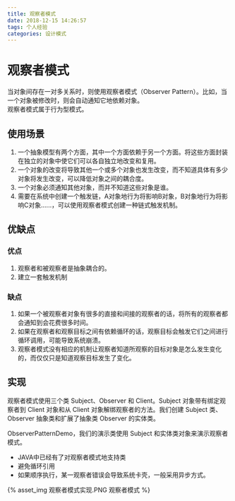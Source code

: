 ```yaml
---
title: 观察者模式
date: 2018-12-15 14:26:57
tags: 个人经验
categories: 设计模式
---
```


# 观察者模式

当对象间存在一对多关系时，则使用观察者模式（Observer Pattern）。比如，当一个对象被修改时，则会自动通知它地依赖对象。  
观察者模式属于行为型模式。

## 使用场景

1. 一个抽象模型有两个方面，其中一个方面依赖于另一个方面。将这些方面封装在独立的对象中使它们可以各自独立地改变和复用。  
2. 一个对象的改变将导致其他一个或多个对象也发生改变，而不知道具体有多少对象将发生改变，可以降低对象之间的耦合度。
3. 一个对象必须通知其他对象，而并不知道这些对象是谁。
4. 需要在系统中创建一个触发链，A对象地行为将影响B对象，B对象地行为将影响C对象......，可以使用观察者模式创建一种链式触发机制。

## 优缺点

### 优点

1. 观察者和被观察者是抽象耦合的。
2. 建立一套触发机制

### 缺点

1. 如果一个被观察者对象有很多的直接和间接的观察者的话，将所有的观察者都会通知到会花费很多时间。
2. 如果在观察者和观察目标之间有依赖循环的话，观察目标会触发它们之间进行循环调用，可能导致系统崩溃。
3. 观察者模式没有相应的机制让观察者知道所观察的目标对象是怎么发生变化的，而仅仅只是知道观察目标发生了变化。

## 实现

观察者模式使用三个类 Subject、Observer 和 Client。Subject 对象带有绑定观察者到 Client 对象和从 Client 对象解绑观察者的方法。我们创建 Subject 类、Observer 抽象类和扩展了抽象类 Observer 的实体类。

ObserverPatternDemo，我们的演示类使用 Subject 和实体类对象来演示观察者模式。  

* JAVA中已经有了对观察者模式地支持类
* 避免循环引用
* 如果顺序执行，某一观察者错误会导致系统卡壳，一般采用异步方式。

{% asset_img 观察者模式实现.PNG 观察者模式 %}